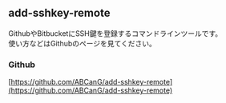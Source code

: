add-sshkey-remote
----

GithubやBitbucketにSSH鍵を登録するコマンドラインツールです。  
使い方などはGithubのページを見てください。

### Github
[https://github.com/ABCanG/add-sshkey-remote](https://github.com/ABCanG/add-sshkey-remote)
